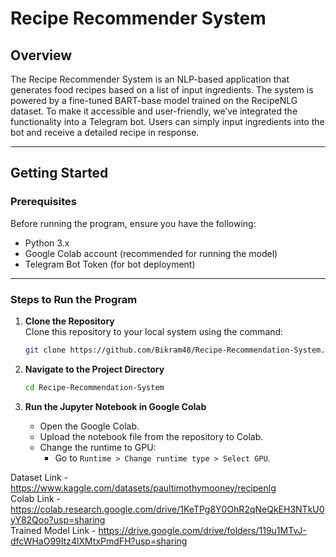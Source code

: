 # Recipe Recommender System

## Overview

The Recipe Recommender System is an NLP-based application that generates food recipes based on a list of input ingredients. The system is powered by a fine-tuned BART-base model trained on the RecipeNLG dataset. To make it accessible and user-friendly, we’ve integrated the functionality into a Telegram bot. Users can simply input ingredients into the bot and receive a detailed recipe in response.

---

## Getting Started

### Prerequisites

Before running the program, ensure you have the following:

- Python 3.x
- Google Colab account (recommended for running the model)
- Telegram Bot Token (for bot deployment)

---

### Steps to Run the Program

1. **Clone the Repository**  
   Clone this repository to your local system using the command:

   ```bash
   git clone https://github.com/Bikram48/Recipe-Recommendation-System.git

   ```

2. **Navigate to the Project Directory**
   ```bash
   cd Recipe-Recommendation-System
   ```
3. **Run the Jupyter Notebook in Google Colab**
   - Open the Google Colab.
   - Upload the notebook file from the repository to Colab.
   - Change the runtime to GPU:
     - Go to `Runtime > Change runtime type > Select GPU`.

Dataset Link - https://www.kaggle.com/datasets/paultimothymooney/recipenlg  
Colab Link - https://colab.research.google.com/drive/1KeTPg8Y0OhR2qNeQkEH3NTkU0yY82Qoo?usp=sharing  
Trained Model Link - https://drive.google.com/drive/folders/119u1MTvJ-dfcWHaO99Itz4lXMtxPmdFH?usp=sharing
